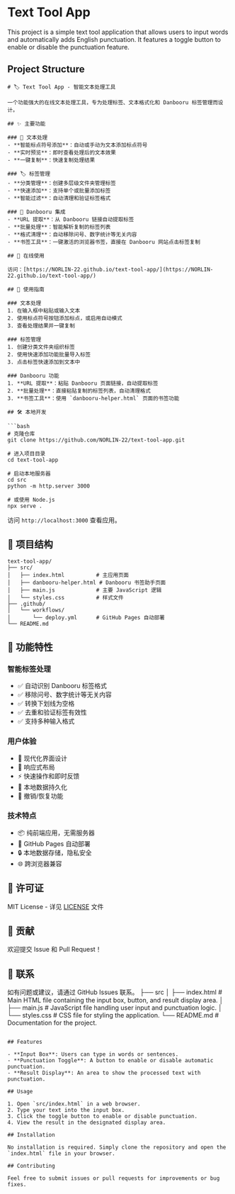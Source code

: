 # Text Tool App

This project is a simple text tool application that allows users to input words and automatically adds English punctuation. It features a toggle button to enable or disable the punctuation feature.

## Project Structure

```
# 🏷️ Text Tool App - 智能文本处理工具

一个功能强大的在线文本处理工具，专为处理标签、文本格式化和 Danbooru 标签管理而设计。

## ✨ 主要功能

### 📝 文本处理
- **智能标点符号添加**：自动或手动为文本添加标点符号
- **实时预览**：即时查看处理后的文本效果
- **一键复制**：快速复制处理结果

### 🏷️ 标签管理
- **分类管理**：创建多层级文件夹管理标签
- **快速添加**：支持单个或批量添加标签
- **智能过滤**：自动清理和验证标签格式

### 🎨 Danbooru 集成
- **URL 提取**：从 Danbooru 链接自动提取标签
- **批量处理**：智能解析复制的标签列表
- **格式清理**：自动移除问号、数字统计等无关内容
- **书签工具**：一键激活的浏览器书签，直接在 Danbooru 网站点击标签复制

## 🚀 在线使用

访问：[https://NORLIN-22.github.io/text-tool-app/](https://NORLIN-22.github.io/text-tool-app/)

## 📖 使用指南

### 文本处理
1. 在输入框中粘贴或输入文本
2. 使用标点符号按钮添加标点，或启用自动模式
3. 查看处理结果并一键复制

### 标签管理
1. 创建分类文件夹组织标签
2. 使用快速添加功能批量导入标签
3. 点击标签快速添加到文本中

### Danbooru 功能
1. **URL 提取**：粘贴 Danbooru 页面链接，自动提取标签
2. **批量处理**：直接粘贴复制的标签列表，自动清理格式
3. **书签工具**：使用 `danbooru-helper.html` 页面的书签功能

## 🛠️ 本地开发

```bash
# 克隆仓库
git clone https://github.com/NORLIN-22/text-tool-app.git

# 进入项目目录
cd text-tool-app

# 启动本地服务器
cd src
python -m http.server 3000

# 或使用 Node.js
npx serve .
```

访问 `http://localhost:3000` 查看应用。

## 📁 项目结构

```
text-tool-app/
├── src/
│   ├── index.html          # 主应用页面
│   ├── danbooru-helper.html # Danbooru 书签助手页面
│   ├── main.js             # 主要 JavaScript 逻辑
│   └── styles.css          # 样式文件
├── .github/
│   └── workflows/
│       └── deploy.yml      # GitHub Pages 自动部署
└── README.md
```

## 🔧 功能特性

### 智能标签处理
- ✅ 自动识别 Danbooru 标签格式
- ✅ 移除问号、数字统计等无关内容
- ✅ 转换下划线为空格
- ✅ 去重和验证标签有效性
- ✅ 支持多种输入格式

### 用户体验
- 🎨 现代化界面设计
- 📱 响应式布局
- ⚡ 快速操作和即时反馈
- 💾 本地数据持久化
- 🔄 撤销/恢复功能

### 技术特点
- 📦 纯前端应用，无需服务器
- 🚀 GitHub Pages 自动部署
- 🔒 本地数据存储，隐私安全
- 🌐 跨浏览器兼容

## 📄 许可证

MIT License - 详见 [LICENSE](LICENSE) 文件

## 🤝 贡献

欢迎提交 Issue 和 Pull Request！

## 📧 联系

如有问题或建议，请通过 GitHub Issues 联系。
├── src
│   ├── index.html       # Main HTML file containing the input box, button, and result display area.
│   ├── main.js          # JavaScript file handling user input and punctuation logic.
│   └── styles.css       # CSS file for styling the application.
└── README.md            # Documentation for the project.
```

## Features

- **Input Box**: Users can type in words or sentences.
- **Punctuation Toggle**: A button to enable or disable automatic punctuation.
- **Result Display**: An area to show the processed text with punctuation.

## Usage

1. Open `src/index.html` in a web browser.
2. Type your text into the input box.
3. Click the toggle button to enable or disable punctuation.
4. View the result in the designated display area.

## Installation

No installation is required. Simply clone the repository and open the `index.html` file in your browser.

## Contributing

Feel free to submit issues or pull requests for improvements or bug fixes.
